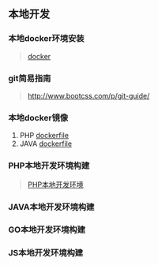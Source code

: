 ## 本地开发

### 本地docker环境安装

> [docker](Docker.md)

### git简易指南

> http://www.bootcss.com/p/git-guide/

### 本地docker镜像

1. PHP [dockerfile](https://github.com/ifintech/dockerhub-php)
2. JAVA [dockerfile](https://github.com/ifintech/dockerhub-java)


### PHP本地开发环境构建

> [PHP本地开发环境](PHP.md)


### JAVA本地开发环境构建


### GO本地开发环境构建


### JS本地开发环境构建
